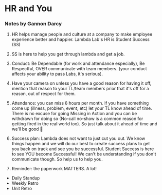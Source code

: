 # HR and You

### Notes by Gannon Darcy

1. HR helps manage people and culture at a company to make employee experience better and happier. Lambda Lab's HR is Student Success (SS)

2. SS is here to help you get through lambda and get a job.

3. Conduct: Be Dependable (for work and attendance especially), Be Respectful, OVER communicate with team members. (your conduct affects your ability to pass Labs, it's serious).

4. Have your camera on unless you have a good reason for having it off, mention that reason to your TL/team members prior that it's off for a reason, out of respect for them.

5. Attendance: you can miss 8 hours per month. If you have something come up (illness, problem, event, etc) let your TL know ahead of time. There is no excuse for going Missing in Action and you can be withdrawn for doing so (No-call no-show is a common reason for getting fired in the real world too). So just talk about it ahead of time and we'll be good :slightly_smiling_face:

6. Success plan: Lambda does not want to just cut you out. We know things happen and we will do our best to create success plans to get you back on track and see you be successful. Student Success is here to see YOU become Successful! We can't be understanding if you don't communicate though. So help us to help you.

7. Reminder: the paperwork MATTERS. A lot!

- Daily Standup
- Weekly Retro
- Unit Retro
